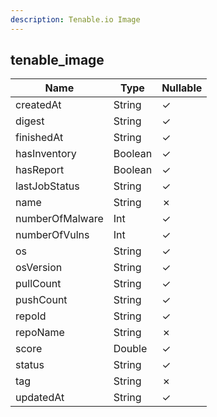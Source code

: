 ```yaml
---
description: Tenable.io Image
---
```

tenable_image
-------------

| **Name**        | **Type** | **Nullable** |
| --------------- | -------- | ------------ |
| createdAt       | String   | &check;      |
| digest          | String   | &check;      |
| finishedAt      | String   | &check;      |
| hasInventory    | Boolean  | &check;      |
| hasReport       | Boolean  | &check;      |
| lastJobStatus   | String   | &check;      |
| name            | String   | &cross;      |
| numberOfMalware | Int      | &check;      |
| numberOfVulns   | Int      | &check;      |
| os              | String   | &check;      |
| osVersion       | String   | &check;      |
| pullCount       | String   | &check;      |
| pushCount       | String   | &check;      |
| repoId          | String   | &check;      |
| repoName        | String   | &cross;      |
| score           | Double   | &check;      |
| status          | String   | &check;      |
| tag             | String   | &cross;      |
| updatedAt       | String   | &check;      |
